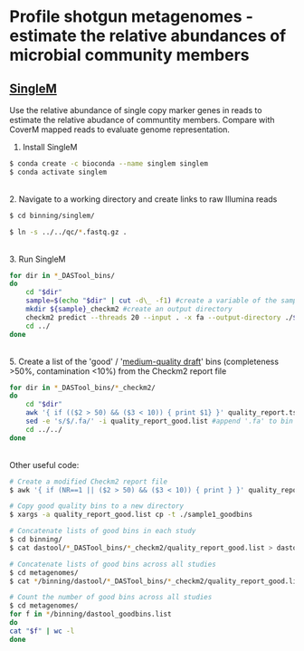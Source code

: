 # Profile shotgun metagenomes - estimate the relative abundances of microbial community members

## [SingleM](https://wwood.github.io/singlem/)

Use the relative abundance of single copy marker genes in reads to estimate the relative abudance of communtity members. Compare with CoverM mapped reads to evaluate genome representation. 

1. Install SingleM

```bash
$ conda create -c bioconda --name singlem singlem
$ conda activate singlem
```

\
2. Navigate to a working directory and create links to raw Illumina reads

```bash
$ cd binning/singlem/

$ ln -s ../../qc/*.fastq.gz .
```

\
3. Run SingleM

```bash
for dir in *_DASTool_bins/
do
	cd "$dir"
	sample=$(echo "$dir" | cut -d\_ -f1) #create a variable of the sample name from the directory name
	mkdir ${sample}_checkm2 #create an output directory
	checkm2 predict --threads 20 --input . -x fa --output-directory ./${sample}_checkm2 #run CheckM2 script
	cd ../
done
```

\
5. Create a list of the 'good' / '[medium-quality draft](https://www.nature.com/articles/nbt.3893)' bins (completeness >50%, contamination <10%)
 from the Checkm2 report file
 
```bash
for dir in *_DASTool_bins/*_checkm2/
do
	cd "$dir"
	awk '{ if (($2 > 50) && ($3 < 10)) { print $1} }' quality_report.tsv > quality_report_good.list #create a list of good quality bin names
	sed -e 's/$/.fa/' -i quality_report_good.list #append '.fa' to bin names
	cd ../../
done
```

\
Other useful code:

```bash
# Create a modified Checkm2 report file
$ awk '{ if (NR==1 || ($2 > 50) && ($3 < 10)) { print } }' quality_report.tsv > quality_report_good.tsv #NR==1 means if this is the first record

# Copy good quality bins to a new directory
$ xargs -a quality_report_good.list cp -t ./sample1_goodbins

# Concatenate lists of good bins in each study
$ cd binning/
$ cat dastool/*_DASTool_bins/*_checkm2/quality_report_good.list > dastool_goodbins.list

# Concatenate lists of good bins across all studies
$ cd metagenomes/
$ cat */binning/dastool/*_DASTool_bins/*_checkm2/quality_report_good.list > dastool_goodbins.list

# Count the number of good bins across all studies
$ cd metagenomes/
for f in */binning/dastool_goodbins.list
do
cat "$f" | wc -l
done
```
